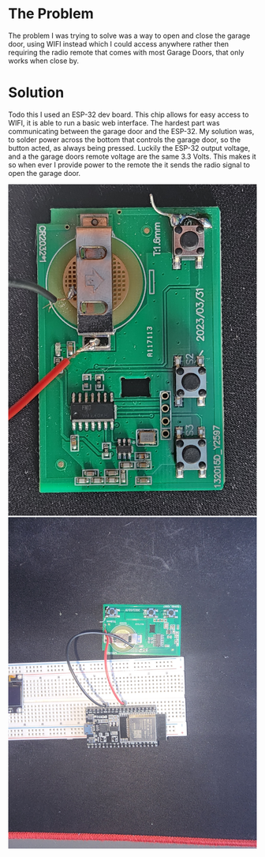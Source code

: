 # The Problem
The problem I was trying to solve was a way to open and close the garage door, using WIFI instead which I could access anywhere rather then requiring the radio remote that comes with most Garage Doors, that only works when close by.
# Solution
Todo this I used an ESP-32 dev board. This chip allows for easy access to WIFI, it is able to run a basic web interface. The hardest part was communicating between the garage door and the ESP-32. My solution was, to solder power across the bottom that controls the garage door, so the button acted, as always being pressed. Luckily the ESP-32 output voltage, and a the garage doors remote voltage are the same 3.3 Volts. This makes it so when ever I provide power to the remote the it sends the radio signal to open the garage door.

![Final Remote Wiring](Images/Final-Remote-Wiring.jpg)
![Final Wiring](Images/Final-Wiring.jpg)

